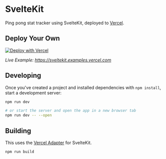 # SvelteKit

Ping pong stat tracker using SvelteKit, deployed to [Vercel](https://vercel.com).

## Deploy Your Own

[![Deploy with Vercel](https://vercel.com/button)](https://vercel.com/new/clone?repository-url=https%3A%2F%2Fgithub.com%2Fvercel%2Fvercel%2Ftree%2Fmain%2Fexamples%2Fsveltekit&project-name=sveltekit-vercel&repository-name=sveltekit-vercel&demo-title=SvelteKit%20%2B%20Vercel&demo-description=SvelteKit%20app%20fetching%20data%20from%20the%20SpaceX%20GraphQL%20API.&demo-url=https%3A%2F%2Fsveltekit.examples.vercel.com%2F&demo-image=https%3A%2F%2Fsveltekit.examples.vercel.com%2Ftwitter.png)

_Live Example: https://sveltekit.examples.vercel.com_

## Developing

Once you've created a project and installed dependencies with `npm install`, start a development server:

```bash
npm run dev

# or start the server and open the app in a new browser tab
npm run dev -- --open
```

## Building

This uses the [Vercel Adapter](https://github.com/sveltejs/kit/tree/master/packages/adapter-vercel) for SvelteKit.

```bash
npm run build
```
